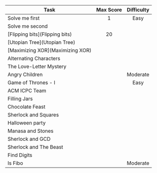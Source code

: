 | Task | Max Score | Difficulty |
|---|:---:|:---:|
| Solve me first | 1 | Easy
| Solve me second
| [Flipping bits](Flipping bits) | 20
| [Utopian Tree](Utopian Tree)
| [Maximizing XOR](Maximizing XOR)
| Alternating Characters
| The Love-Letter Mystery
| Angry Children | | Moderate
| Game of Thrones - I | | Easy
| ACM ICPC Team
| Filling Jars
| Chocolate Feast
| Sherlock and Squares
| Halloween party
| Manasa and Stones
| Sherlock and GCD
| Sherlock and The Beast
| Find Digits
| Is Fibo | | Moderate
